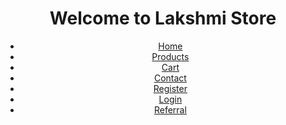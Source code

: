 <!DOCTYPE html><html lang="en">
<head>
    <meta charset="UTF-8">
    <meta name="viewport" content="width=device-width, initial-scale=1.0">
    <title>Lakshmi Store</title>
    <link rel="stylesheet" href="styles.css">
</head>
<body>
    <header>
        <h1>Welcome to Lakshmi Store</h1>
        <nav>
            <ul>
                <li><a href="index.html">Home</a></li>
                <li><a href="products.html">Products</a></li>
                <li><a href="cart.html">Cart</a></li>
                <li><a href="contact.html">Contact</a></li>
                <li><a href="register.html">Register</a></li>
                <li><a href="login.html">Login</a></li>
                <li><a href="referral.html">Referral</a></li>
            </ul>
        </nav>
    </header>
</body>
</html>